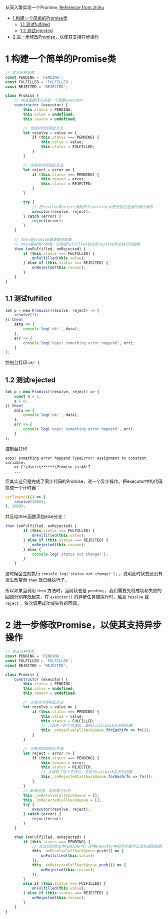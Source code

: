 从简入繁实现一个Promise, [Reference from zhihu](https://zhuanlan.zhihu.com/p/183801144)

- [1 构建一个简单的Promise类](#1-构建一个简单的promise类)
  - [1.1 测试fulfilled](#11-测试fulfilled)
  - [1.2 测试rejected](#12-测试rejected)
- [2 进一步修改Promise，以使其支持异步操作](#2-进一步修改promise以使其支持异步操作)

# 1 构建一个简单的Promise类

```js
// 定义三种状态
const PENDING = 'PENDING';
const FULFILLED = 'FULFILLED';
const REJECTED = 'REJECTED';

class Promiss {
	// 构造函数传入的是一个函数executor
    constructor (executor) {
        this.status = PENDING;
        this.value = undefined;
        this.reason = undefined;

        // 当成功时调用此方法
        let resolve = value => {
            if (this.status === PENDING) {
                this.value = value;
                this.status = FULFILLED;
            }
        }

        // 当失败时调用此方法
        let reject = error => {
            if (this.status === PENDING) {
                this.reason = error;
                this.status = REJECTED;
            }
        }

        try {
        	// 把resolve和reject函数传入executor以便分别在适当的场合调用
            executor(resolve, reject);
        } catch (error) {
            reject(error);
        }
    }
	
	// then是promise最重要的函数
	// then接收两个参数，分别是fulfilled状态和rejeted状态执行的函数
    then (onFulfilled, onRejected) {
        if (this.status === FULFILLED) {
            onFulfilled(this.value);
        } else if (this.status === REJECTED) {
            onRejected(this.reason);
        }
    }
}
```

## 1.1 测试fulfilled
```js
let p = new Promiss((resolve, reject) => {
    resolve(1);
}).then(
    data => {
        console.log('ok!', data);
    },
    err => {
        console.log('oops! something error happend', err);
    }
);
```

控制台打印 `ok! 1`

## 1.2 测试rejected
```js
let p = new Promiss((resolve, reject) => {
    const a = 1;
    a = 0;
}).then(
    data => {
        console.log('ok!', data);
    },
    err => {
        console.log('oops! something error happend', err);
    }
);
```

控制台打印

```
oops! something error happend TypeError: Assignment to constant variable.
    at C:\Users\******\Promise.js:46:7
    ...
```

但其实这只是完成了同步代码的Promise，试一个异步操作。把executor中的代码换成一个计时器：

```js
setTimeout(() => {
    resolve(2000);
}, 2000);
```

并且给then函数添加else分支：

```js
then (onFulfilled, onRejected) {
        if (this.status === FULFILLED) {
            onFulfilled(this.value);
        } else if (this.status === REJECTED) {
            onRejected(this.reason);
        } else {
            console.log('status not change!');
        }
    }
```

这时候会立刻执行 `console.log('status not change!');` ，说明此时状态还没有发生改变而 `then` 就已经执行了。

所以如果当调用 `then` 方法时，当前状态是 `pending` ，我们需要先将成功和失败的回调分别存放起来，在 `executor()` 的异步任务被执行时，触发 `resolve` 或 `reject` ，依次调用成功或失败的回调。

# 2 进一步修改Promise，以使其支持异步操作

```javascript
// 定义三种状态
const PENDING = 'PENDING';
const FULFILLED = 'FULFILLED';
const REJECTED = 'REJECTED';

class Promiss {
    constructor (executor) {
        this.status = PENDING;
        this.value = undefined;
        this.reason = undefined;

        // 当成功时调用此方法
        let resolve = value => {
            if (this.status === PENDING) {
                this.value = value;
                this.status = FULFILLED;
                // 当调用了这个方法后，去执行callback队列的函数
                this._onResolveCallbackQueue.forEach(fn => fn());
            }
        }

        // 当失败时调用此方法
        let reject = error => {
            if (this.status === PENDING) {
                this.reason = error;
                this.status = REJECTED;
                // 当调用了这个方法后，去执行callback队列的函数
                this._onRejectedCallbackQueue.forEach(fn => fn());
            }
        }
        // 新增这里，添加两个队列
        this._onResolveCallbackQueue = [];
        this._onRejectedCallbackQueue = [];
        try {
            executor(resolve, reject);
        } catch (error) {
            reject(error);
        }
    }

    then (onFulfilled, onRejected) {
        if (this.status === PENDING) {
       		// 当当前的状态为PENDING时，说明executor中的异步操作还没有返回结果，因此先把函数执行包装成函数，放入队列中，等异步操作结束后再回来执行。
            this._onResolveCallbackQueue.push(() => {
                onFulfilled(this.value);
            });
            this._onRejectedCallbackQueue.push(() => {
                onRejected(this.reason);
            });
        }
        else if (this.status === FULFILLED) {
            onFulfilled(this.value);
        } else if (this.status === REJECTED) {
            onRejected(this.reason);
        }
    }
}
```
